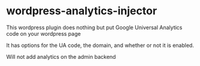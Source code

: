 wordpress-analytics-injector
============================

This wordpress plugin does nothing but put Google Universal Analytics code on your wordpress page

It has options for the UA code, the domain, and whether or not it is enabled.

Will not add analytics on the admin backend
